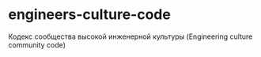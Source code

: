 # engineers-culture-code
Кодекс сообщества высокой инженерной культуры (Engineering culture community code)
